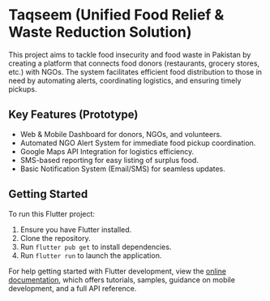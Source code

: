 #   Taqseem (Unified Food Relief & Waste Reduction Solution)

This project aims to tackle food insecurity and food waste in Pakistan by creating a platform that connects food donors (restaurants, grocery stores, etc.) with NGOs. The system facilitates efficient food distribution to those in need by automating alerts, coordinating logistics, and ensuring timely pickups. 

##   Key Features (Prototype)

* Web & Mobile Dashboard for donors, NGOs, and volunteers. 
* Automated NGO Alert System for immediate food pickup coordination. 
* Google Maps API Integration for logistics efficiency. 
* SMS-based reporting for easy listing of surplus food. 
* Basic Notification System (Email/SMS) for seamless updates. 

##   Getting Started

To run this Flutter project:

1.  Ensure you have Flutter installed.
2.  Clone the repository.
3.  Run `flutter pub get` to install dependencies.
4.  Run `flutter run` to launch the application.

For help getting started with Flutter development, view the [online documentation](https://docs.flutter.dev/), which offers tutorials, samples, guidance on mobile development, and a full API reference.
